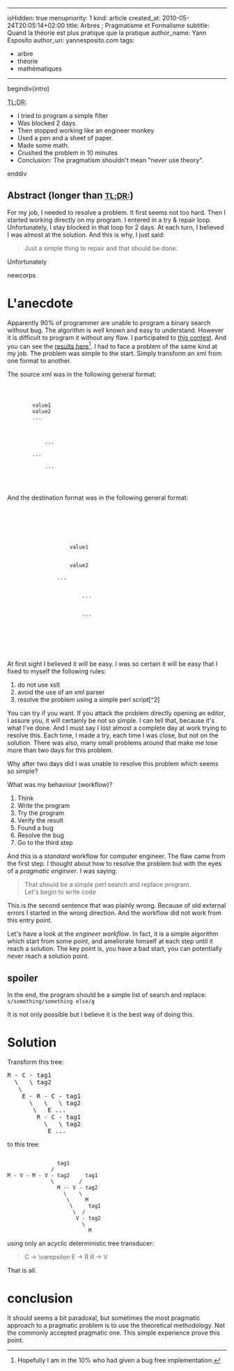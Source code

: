 -----
isHidden:       true
menupriority:   1
kind:           article
created_at:     2010-05-24T20:05:14+02:00
title: Arbres ; Pragmatisme et Formalisme
subtitle: Quand la théorie est plus pratique que la pratique
author_name: Yann Esposito
author_uri: yannesposito.com
tags:
 - arbre
 - théorie
 - mathématiques
-----

begindiv(intro)

<abbr title="Too Long; Don't Read:">TL;DR:</abbr> 

- I tried to program a simple filter
- Was blocked 2 days
- Then stopped working like an engineer monkey
- Used a pen and a sheet of paper.
- Made some math.
- Crushed the problem in 10 minutes
- Conclusion: The pragmatism shouldn't mean "never use theory".

enddiv

## Abstract (longer than <small><abbr title="Too Long; Don't Read:">TL;DR:</abbr></small>)

For my job, I needed to resolve a problem. It first seems not too hard. 
Then I started working directly on my program. 
I entered in a try &amp; repair loop.
Unfortunately, I stay blocked in that loop for 2 days. 
At each turn, I believed I was almost at the solution. 
And this is why, I just said:

> Just a simple thing to repair and that should be done.

Unfortunately

newcorps

# L'anecdote

Apparently 90% of programmer are unable to program a binary search without bug. 
The algorithm is well known and easy to understand. 
However it is difficult to program it without any flaw. 
I participated to [this contest](http://reprog.wordpress.com/2010/04/19/are-you-one-of-the-10-percent/).
And you can see the [results here](http://reprog.wordpress.com/2010/04/21/binary-search-redux-part-1/)[^1].
I had to face a problem of the same kind at my job. The problem was simple to the start. Simply transform an <sc>xml</sc> from one format to another.

[^1]: Hopefully I am in the 10% who had given a bug free implementation.

The source <sc>xml</sc> was in the following general format:

<code class="xml">
<rubrique>
    <contenu>
        <tag1>value1</tag1>
        <tag2>value2</tag2>
        ...
    </contenu>
    <enfant>
        <rubrique>
            ...
        </rubrique>
        ...
        <rubrique>
            ...
        </rubrique>
    </enfant>
</menu>
</code>

And the destination format was in the following general format:

<code class="xml">
<item name="Menu">
    <value>
        <item name="menu">
            <value>
                <item name="tag1">
                    <value>value1</value>
                </item>
                <item name="tag2">
                    <value>value2</value>
                </item>
                ...
                <item name="menu">
                    <value>
                        ...
                    </value>
                    <value>
                        ...
                    </value>
                </item>
            </value>
        </item>
    </value>
</item>
</code>

At first sight I believed it will be easy. I was so certain it will be easy that I fixed to myself the following rules:

1. do not use <sc>xslt</sc>
2. avoid the use of an <sc>xml</sc> parser
3. resolve the problem using a simple perl script[^2]

You can try if you want. If you attack the problem directly opening an editor, I assure you, it will certainly be not so simple.
I can tell that, because it's what I've done. And I must say I lost almost a complete day at work trying to resolve this. Each time, I made a try, each time I was close, but not on the solution. There was also, many small problems around that make me lose more than two days for this problem.

Why after two days did I was unable to resolve this problem which seems so simple?

What was my behaviour (workflow)?

1. Think
2. Write the program
3. Try the program 
4. Verify the result
5. Found a bug
6. Resolve the bug
7. Go to the third step

And this is a *standard* workflow for computer engineer. The flaw came from the first step. 
I thought about how to resolve the problem but with the eyes of a *pragmatic engineer*. I was saying:

> That should be a simple perl search and replace program.  
> Let's begin to write code

This is the second sentence that was plainly wrong. Because of old external errors I started in the wrong direction. And the workflow did not work from this entry point.

Let's have a look at the *engineer workflow*. In fact, it is a simple algorithm which start from some point, and ameliorate himself at each step until it reach a solution. The key point is, you have a bad start, you can potentially never reach a solution point.

## spoiler

In the end, the program should be a simple list of search and replace:
<code class="perl">
s/something/something else/g 
</code>

It is not only possible but I believe it is the best way of doing this.

# Solution

Transform this tree:

<pre>
R - C - tag1
  \   \ tag2
   \
    E - R - C - tag1
      \   \   \ tag2
       \   E ...
        R - C - tag1
          \   \ tag2
           E ...
</pre>

to this tree:

<code class="Text">
                tag1
              /
M - V - M - V - tag2     tag1
              \        / 
                M -- V - tag2
                  \    \ 
                   \     M
                    \     tag1
                     \  / 
                      V - tag2
                        \ 
                          M
</code>

using only an acyclic deterministic tree transducer:


>    C -> \varepsilon
>    E -> R
>    R -> V

That is all.

# conclusion

It should seems a bit paradoxal, but sometimes the most pragmatic approach to a pragmatic problem is to use the theoretical methodology. Not the commonly accepted pragmatic one. This simple experience prove this point.
